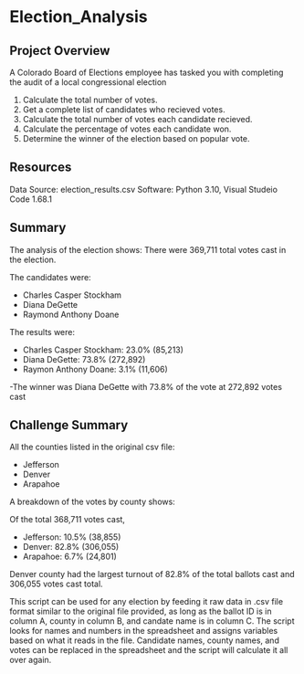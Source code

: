 # Election_Analysis

## Project Overview
A Colorado Board of Elections employee has tasked you with completing the audit of a local congressional election

1. Calculate the total number of votes.
2. Get a complete list of candidates who recieved votes.
3. Calculate the total number of votes each candidate recieved.
4. Calculate the percentage of votes each candidate won.
5. Determine the winner of the election based on popular vote.

## Resources
Data Source: election_results.csv
Software: Python 3.10, Visual Studeio Code 1.68.1

## Summary
The analysis of the election shows:
There were 369,711 total votes cast in the election.

The candidates were:
- Charles Casper Stockham
- Diana DeGette
- Raymond Anthony Doane

The results were:
- Charles Casper Stockham: 23.0% (85,213)
- Diana DeGette: 73.8% (272,892)
- Raymon Anthony Doane: 3.1% (11,606)

-The winner was Diana DeGette with 73.8% of the vote at 272,892 votes cast

## Challenge Summary

All the counties listed in the original csv file:

- Jefferson
- Denver
- Arapahoe

A breakdown of the votes by county shows:

Of the total 368,711 votes cast,

- Jefferson: 10.5% (38,855)
- Denver: 82.8% (306,055)
- Arapahoe: 6.7% (24,801)

Denver county had the largest turnout of 82.8% of the total ballots cast and 306,055 votes cast total.

This script can be used for any election by feeding it raw data in .csv file format similar to the original file provided,
as long as the ballot ID is in column A, county in column B, and candate name is in column C.
The script looks for names and numbers in the spreadsheet and assigns variables based on what it reads in the file. 
Candidate names, county names, and votes can be replaced in the spreadsheet and the script will calculate it all over again.
